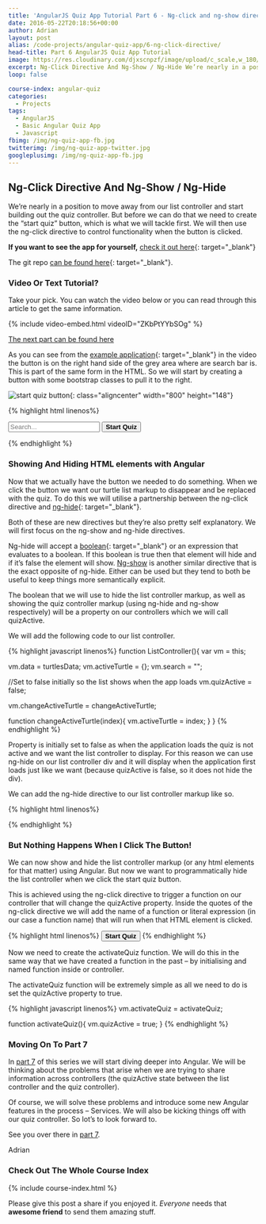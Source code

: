 ```yaml
---
title: 'AngularJS Quiz App Tutorial Part 6 - Ng-click and ng-show directives'
date: 2016-05-22T20:18:56+00:00
author: Adrian
layout: post
alias: /code-projects/angular-quiz-app/6-ng-click-directive/
head-title: Part 6 AngularJS Quiz App Tutorial
image: https://res.cloudinary.com/djxscnpzf/image/upload/c_scale,w_180/v1463932292/Angular-quiz-part-6_njlvtc.jpg
excerpt: Ng-Click Directive And Ng-Show / Ng-Hide We’re nearly in a position to move away from our list controller and start building out the quiz controller. But before we can do that we need to create the “start quiz” button, which …
loop: false

course-index: angular-quiz
categories:
  - Projects
tags:
  - AngularJS
  - Basic Angular Quiz App
  - Javascript
fbimg: /img/ng-quiz-app-fb.jpg
twitterimg: /img/ng-quiz-app-twitter.jpg
googleplusimg: /img/ng-quiz-app-fb.jpg
---
```

## Ng-Click Directive And Ng-Show / Ng-Hide

We&#8217;re nearly in a position to move away from our list controller and start building out the quiz controller. But before we can do that we need to create the “start quiz” button, which is what we will tackle first. We will then use the ng-click directive to control functionality when the button is clicked.

**If you want to see the app for yourself,** [check it out here]({{site.baseurl}}/turtlefacts){: target="_blank"}<!--_-->

The git repo [can be found here](https://github.com/adiman9/HungryTurtleFactQuiz){: target="_blank"}<!--_-->.

### Video Or Text Tutorial?

Take your pick. You can watch the video below or you can read through this article to get the same information.

{% include video-embed.html videoID="ZKbPtYYbSOg" %}

[The next part can be found here]({{site.baseurl}}/projects/7-angular-services/)

As you can see from the [example application]({{site.baseurl}}/turtlefacts){: target="_blank"}<!--_--> in the video the button is on the right hand side of the grey area where are search bar is. This is part of the same form in the HTML. So we will start by creating a button with some bootstrap classes to pull it to the right.

![start quiz button](https://res.cloudinary.com/djxscnpzf/image/upload/c_scale,w_800/v1464629514/start_quiz_button_te7jts.jpg){: class="aligncenter" width="800" height="148"}

{% highlight html linenos%}
<form class="form-inline well well-sm clearfix">
  <span class="glyphicon glyphicon-search"></span>
  <input 
      type="text" 
      placeholder="Search..." 
      class="form-control"
      ng-model="list.search">

  <button class="btn btn-warning pull-right">
    <strong>Start Quiz</strong>
  </button>
</form>
{% endhighlight %}

### Showing And Hiding HTML elements with Angular

Now that we actually have the button we needed to do something. When we click the button we want our turtle list markup to disappear and be replaced with the quiz. To do this we will utilise a partnership between the ng-click directive and [ng-hide](https://docs.angularjs.org/api/ng/directive/ngHide){: target="_blank"}<!--_-->.

Both of these are new directives but they&#8217;re also pretty self explanatory. We will first focus on the ng-show and ng-hide directives.

Ng-hide will accept a [boolean](https://en.wikipedia.org/wiki/Boolean_data_type){: target="_blank"}<!--_--> or an expression that evaluates to a boolean. If this boolean is true then that element will hide and if it&#8217;s false the element will show. <a href="https://docs.angularjs.org/api/ng/directive/ngShow" target="_blank">Ng-show</a> is another similar directive that is the exact opposite of ng-hide. Either can be used but they tend to both be useful to keep things more semantically explicit.

The boolean that we will use to hide the list controller markup, as well as showing the quiz controller markup (using ng-hide and ng-show respectively) will be a property on our controllers which we will call quizActive.

We will add the following code to our list controller.

{% highlight javascript linenos%}
function ListController(){
  var vm = this;

  vm.data = turtlesData;
  vm.activeTurtle = {};
  vm.search = "";
  
  //Set to false initially so the list shows when the app loads
  vm.quizActive = false;

  vm.changeActiveTurtle = changeActiveTurtle;

  function changeActiveTurtle(index){
    vm.activeTurtle = index;
  }
}
{% endhighlight %}

Property is initially set to false as when the application loads the quiz is not active and we want the list controller to display. For this reason we can use ng-hide on our list controller div and it will display when the application first loads just like we want (because quizActive is false, so it does not hide the div).

We can add the ng-hide directive to our list controller markup like so.

{% highlight html linenos%}
<div ng-controller="listCtrl as list" ng-hide="list.quizActive">
{% endhighlight %}

### But Nothing Happens When I Click The Button!

We can now show and hide the list controller markup (or any html elements for that matter) using Angular. But now we want to programmatically hide the list controller when we click the start quiz button.

This is achieved using the ng-click directive to trigger a function on our controller that will change the quizActive property. Inside the quotes of the ng-click directive we will add the name of a function or literal expression (in our case a function name) that will run when that HTML element is clicked.

{% highlight html linenos%}
<button class="btn btn-warning pull-right"
        ng-click="list.activateQuiz()">
            <strong>Start Quiz</strong>
</button>
{% endhighlight %}

Now we need to create the activateQuiz function. We will do this in the same way that we have created a function in the past &#8211; by initialising and named function inside or controller.

The activateQuiz function will be extremely simple as all we need to do is set the quizActive property to true.

{% highlight javascript linenos%}
vm.activateQuiz = activateQuiz;

function activateQuiz(){
  vm.quizActive = true;
}
{% endhighlight %}

### Moving On To Part 7

In [part 7]({{site.baseurl}}/projects/7-angular-services/) of this series we will start diving deeper into Angular. We will be thinking about the problems that arise when we are trying to share information across controllers (the quizActive state between the list controller and the quiz controller).

Of course, we will solve these problems and introduce some new Angular features in the process &#8211; Services. We will also be kicking things off with our quiz controller. So lot&#8217;s to look forward to.

See you over there in [part 7]({{site.baseurl}}/projects/7-angular-services/).

Adrian

### Check Out The Whole Course Index

{% include course-index.html %}

Please give this post a share if you enjoyed it. _Everyone_ needs that **awesome friend** to send them amazing stuff.
